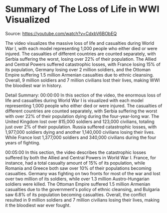 # Summary of The Loss of Life in WWI Visualized

Source: https://youtube.com/watch?v=CdxbV6BObEQ

The video visualizes the massive loss of life and casualties during World War I, with each model representing 1,000 people who either died or were injured. The casualties of different countries are counted separately, with Serbia suffering the worst, losing over 22% of their population. The Allied and Central Powers suffered catastrophic losses, with France losing 15% of its population, Germany losing over 2 million soldiers, and the Ottoman Empire suffering 1.5 million Armenian casualties due to ethnic cleansing. Overall, 9 million soldiers and 7 million civilians lost their lives, making WWI the bloodiest war in history.

Detail Summary: 
00:00:00
In this section of the video, the enormous loss of life and casualties during World War I is visualized with each model representing 1,000 people who either died or were injured. The casualties of different countries are counted separately, with Serbia suffering the worst with over 22% of their population dying during the four-year-long war. The United Kingdom lost over 815,000 soldiers and 123,000 civilians, totaling just over 2% of their population. Russia suffered catastrophic losses, with 1,977,000 soldiers dying and another 1,140,000 civilians losing their lives. While France lost 1,377,000 soldiers and 340,000 civilians during the four years of fighting.

00:05:00
In this section, the video describes the catastrophic losses suffered by both the Allied and Central Powers in World War I. France, for instance, had a total casualty amount of 15% of its population, while Romania and Greece both saw over 10% of their populations becoming casualties. Germany was fighting on two fronts for most of the war and lost over two million of its soldiers, while over 1.3 million Austro-Hungarian soldiers were killed. The Ottoman Empire suffered 1.5 million Armenian casualties due to the government's policy of ethnic cleansing, and Bulgaria saw 6.8% of its population becoming casualties. Overall, the conflict resulted in 9 million soldiers and 7 million civilians losing their lives, making it the bloodiest war ever fought.

